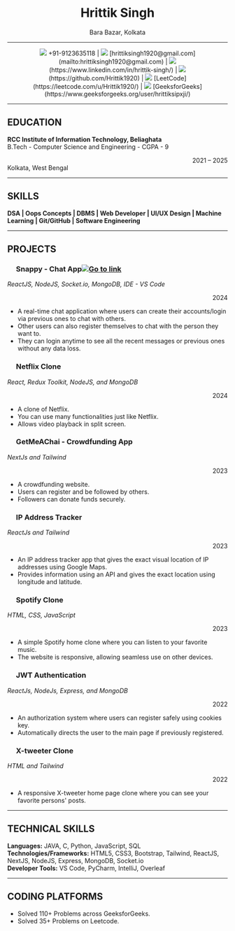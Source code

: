 # <div align="center">Hrittik Singh</div>
<div align="center">Bara Bazar, Kolkata</div>

---

<div align="center">
  <img src="https://img.icons8.com/material-outlined/24/000000/phone--v1.png"/> +91-9123635118 |
  <img src="https://img.icons8.com/material-outlined/24/000000/email.png"/> [hrittiksingh1920@gmail.com](mailto:hrittiksingh1920@gmail.com) |
  <img src="https://img.icons8.com/material-outlined/24/000000/linkedin.png"/> (https://www.linkedin.com/in/hrittik-singh/) |
  <img src="https://img.icons8.com/material-outlined/24/000000/github.png"/> (https://github.com/Hrittik1920) |
  <img src="https://img.icons8.com/external-tal-revivo-shadow-tal-revivo/24/000000/external-leetcode-a-crowd-learning-platform-for-coding-logo-shadow-tal-revivo.png"/> [LeetCode](https://leetcode.com/u/Hrittik1920/) |
  <img src="https://img.icons8.com/color/24/000000/geeksforgeeks.png"/> [GeeksforGeeks](https://www.geeksforgeeks.org/user/hrittiksipxji/)
</div>

---

## EDUCATION

**RCC Institute of Information Technology, Beliaghata**  
B.Tech - Computer Science and Engineering - CGPA - 9  
<div align="right">2021 – 2025</div>
Kolkata, West Bengal

---

## SKILLS

**DSA | Oops Concepts | DBMS | Web Developer | UI/UX Design | Machine Learning | Git/GitHub | Software Engineering**

---

## PROJECTS

### <img src="C:\Users\MUSSARRAT KHATOON\Documents\JOB-CV\go to link1.png" width="16"/> Snappy - Chat App[![Go to link](https://raw.githubusercontent.com/mussarratk/cv_markdownmy/main/go%20to%20link1.png)](https://your-project-link.com)

*ReactJS, NodeJS, Socket.io, MongoDB, IDE - VS Code*  
<div align="right">2024</div>

- A real-time chat application where users can create their accounts/login via previous ones to chat with others.
- Other users can also register themselves to chat with the person they want to.
- They can login anytime to see all the recent messages or previous ones without any data loss.

### <img src="C:\Users\MUSSARRAT KHATOON\Downloads\go to link1.png" width="16"/> Netflix Clone
*React, Redux Toolkit, NodeJS, and MongoDB*  
<div align="right">2024</div>

- A clone of Netflix.
- You can use many functionalities just like Netflix.
- Allows video playback in split screen.

### <img src="https://img.icons8.com/material-outlined/24/000000/project.png" width="16"/> GetMeAChai - Crowdfunding App
*NextJs and Tailwind*  
<div align="right">2023</div>

- A crowdfunding website.
- Users can register and be followed by others.
- Followers can donate funds securely.

### <img src="https://img.icons8.com/material-outlined/24/000000/project.png" width="16"/> IP Address Tracker
*ReactJs and Tailwind*  
<div align="right">2023</div>

- An IP address tracker app that gives the exact visual location of IP addresses using Google Maps.
- Provides information using an API and gives the exact location using longitude and latitude.

### <img src="https://img.icons8.com/material-outlined/24/000000/project.png" width="16"/> Spotify Clone
*HTML, CSS, JavaScript*  
<div align="right">2023</div>

- A simple Spotify home clone where you can listen to your favorite music.
- The website is responsive, allowing seamless use on other devices.

### <img src="https://img.icons8.com/material-outlined/24/000000/project.png" width="16"/> JWT Authentication
*ReactJs, NodeJs, Express, and MongoDB*  
<div align="right">2022</div>

- An authorization system where users can register safely using cookies key.
- Automatically directs the user to the main page if previously registered.

### <img src="https://img.icons8.com/material-outlined/24/000000/project.png" width="16"/> X-tweeter Clone
*HTML and Tailwind*  
<div align="right">2022</div>

- A responsive X-tweeter home page clone where you can see your favorite persons' posts.

---

## TECHNICAL SKILLS

**Languages:** JAVA, C, Python, JavaScript, SQL  
**Technologies/Frameworks:** HTML5, CSS3, Bootstrap, Tailwind, ReactJS, NextJS, NodeJS, Express, MongoDB, Socket.io  
**Developer Tools:** VS Code, PyCharm, IntelliJ, Overleaf

---

## CODING PLATFORMS

- Solved 110+ Problems across GeeksforGeeks.
- Solved 35+ Problems on Leetcode.
